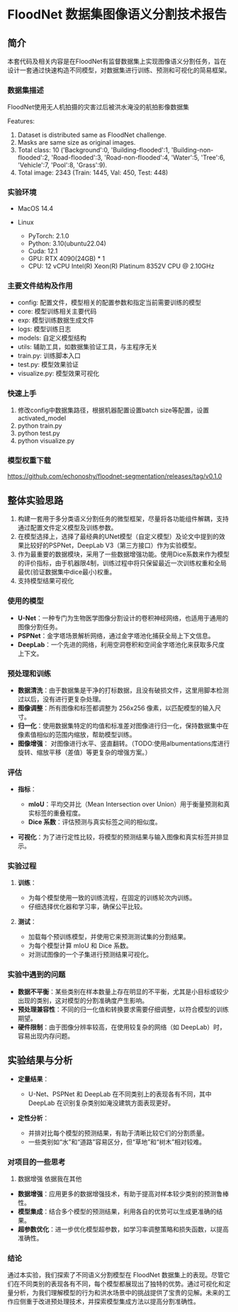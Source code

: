 
# FloodNet 数据集图像语义分割技术报告

## 简介

本套代码及相关内容是在FloodNet有监督数据集上实现图像语义分割任务，旨在设计一套通过快速构造不同模型，对数据集进行训练、预测和可视化的简易框架。

### 数据集描述
FloodNet使用无人机拍摄的灾害过后被洪水淹没的航拍影像数据集

Features: 
  1. Dataset is distributed same as FloodNet challenge.  
  2. Masks are same size as original images.     
  3. Total class: 10 ('Background':0, 'Building-flooded':1, 'Building-non-flooded':2, 'Road-flooded':3, 'Road-non-flooded':4, 'Water':5, 'Tree':6, 'Vehicle':7, 'Pool':8, 'Grass':9).  
  4. Total image: 2343 (Train: 1445, Val: 450, Test: 448)


### 实验环境
- MacOS 14.4

- Linux 
    - PyTorch:  2.1.0
    - Python:  3.10(ubuntu22.04)
    - Cuda:  12.1
    - GPU: RTX 4090(24GB) * 1
    - CPU: 12 vCPU Intel(R) Xeon(R) Platinum 8352V CPU @ 2.10GHz


### 主要文件结构及作用
- config: 配置文件，模型相关的配置参数和指定当前需要训练的模型
- core: 模型训练相关主要代码
- exp: 模型训练数据生成文件
- logs: 模型训练日志
- models: 自定义模型结构
- utils: 辅助工具，如数据集验证工具，与主程序无关
- train.py:  训练脚本入口
- test.py:  模型效果验证
- visualize.py: 模型效果可视化


### 快速上手
1. 修改config中数据集路径，根据机器配置设置batch size等配置，设置activated_model
2. python train.py 
3. python test.py
4. python visualize.py

### 模型权重下载
https://github.com/echonoshy/floodnet-segmentation/releases/tag/v0.1.0


## 整体实验思路
1. 构建一套用于多分类语义分割任务的微型框架，尽量将各功能组件解耦，支持通过配置文件定义模型及训练参数。  
2. 在模型选择上，选择了最经典的UNet模型（自定义模型）及论文中提到的效果比较好的PSPNet，DeepLab V3（第三方接口）作为实验模型。  
3. 作为最重要的数据模块，采用了一些数据增强功能。使用Dice系数来作为模型的评价指标，由于机器限4制，训练过程中将只保留最近一次训练权重和全局最优(验证数据集中dice最小)权重。
4. 支持模型结果可视化


### 使用的模型
- **U-Net**：一种专门为生物医学图像分割设计的卷积神经网络，也适用于通用的图像分割任务。
- **PSPNet**：金字塔场景解析网络，通过金字塔池化捕获全局上下文信息。
- **DeepLab**：一个先进的网络，利用空洞卷积和空间金字塔池化来获取多尺度上下文。

### 预处理和训练
- **数据清洗**：由于数据集是干净的打标数据，且没有破损文件，这里用脚本检测过以后，没有进行更复杂处理。
- **图像调整**：所有图像和标签都调整为 256x256 像素，以匹配模型的输入尺寸。
- **归一化**：使用数据集特定的均值和标准差对图像进行归一化，保持数据集中在像素值相似的范围内缩放，帮助模型训练。
- **图像增强**： 对图像进行水平、竖直翻转。（TODO:使用albumentations库进行旋转、缩放平移（差值）等更复杂的增强方案。）

### 评估
- **指标**：
  - **mIoU**：平均交并比（Mean Intersection over Union）用于衡量预测和真实标签的重叠程度。
  - **Dice 系数**：评估预测与真实标签之间的相似度。

- **可视化**：为了进行定性比较，将模型的预测结果与输入图像和真实标签并排显示。

### 实验过程
1. **训练**：
   - 为每个模型使用一致的训练流程，在固定的训练轮次内训练。
   - 仔细选择优化器和学习率，确保公平比较。

2. **测试**：
   - 加载每个预训练模型，并使用它来预测测试集的分割结果。
   - 为每个模型计算 mIoU 和 Dice 系数。
   - 对测试图像的一个子集进行预测结果可视化。

### 实验中遇到的问题
- **数据不平衡**：某些类别在样本数量上存在明显的不平衡，尤其是小目标或较少出现的类别，这对模型的分割准确度产生影响。
- **预处理兼容性**：不同的归一化值和转换要求需要仔细调整，以符合模型的训练期望。
- **硬件限制**：由于图像分辨率较高，在使用较复杂的网络（如 DeepLab）时，容易出现内存问题。

## 实验结果与分析

- **定量结果**：
  - U-Net、PSPNet 和 DeepLab 在不同类别上的表现各有不同，其中 DeepLab 在识别复杂类别如淹没建筑方面表现更好。

- **定性分析**：
  - 并排对比每个模型的预测结果，有助于清晰比较它们的分割质量。
  - 一些类别如“水”和“道路”容易区分，但“草地”和“树木”相对较难。

### 对项目的一些思考

1. 数据增强
依据我在其他

- **数据增强**：应用更多的数据增强技术，有助于提高对样本较少类别的预测鲁棒性。
- **模型集成**：结合多个模型的预测结果，利用各自的优势可以生成更准确的结果。
- **超参数优化**：进一步优化模型超参数，如学习率调整策略和损失函数，以提高准确性。

### 结论

通过本实验，我们探索了不同语义分割模型在 FloodNet 数据集上的表现。尽管它们在不同类别的表现各有不同，每个模型都展现出了独特的优势。通过可视化和定量分析，为我们理解模型的行为和洪水场景中的挑战提供了宝贵的见解。未来的工作应侧重于改进预处理技术，并探索模型集成方法以提高分割准确性。